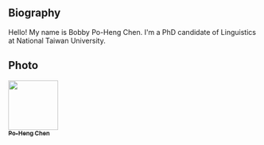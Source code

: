 ## Biography

Hello! My name is Bobby Po-Heng Chen. I'm a PhD candidate of Linguistics at National Taiwan 
University.

## Photo

<a href="https://github.com/Po-Heng">
<img src="https://avatars.githubusercontent.com/u/90415612?v=4" width="100px;" alt=""/>
<br /><sub><b>Po-Heng Chen</b></sub>
</a>

